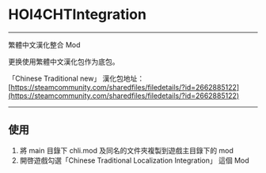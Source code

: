 # HOI4CHTIntegration

---


繁體中文漢化整合 Mod

更换使用繁體中文漢化包作为底包。

「Chinese Traditional new」 漢化包地址：[https://steamcommunity.com/sharedfiles/filedetails/?id=2662885122](https://steamcommunity.com/sharedfiles/filedetails/?id=2662885122)


---

## 使用

1. 將 main 目錄下 chli.mod 及同名的文件夾複製到遊戲主目錄下的 mod
2. 開啓遊戲勾選「Chinese Traditional Localization Integration」 這個 Mod



